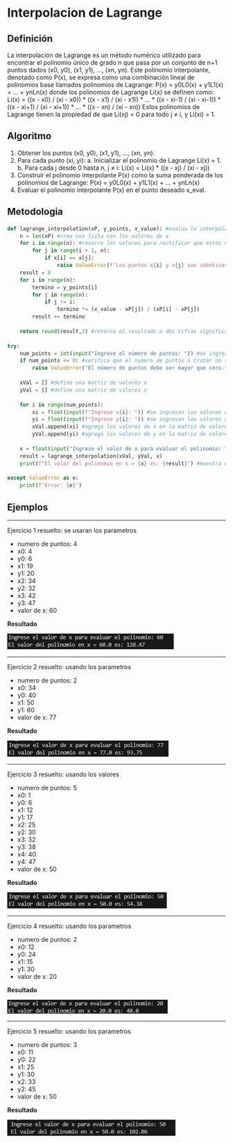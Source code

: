 # Interpolacion de Lagrange

## Definición
La interpolación de Lagrange es un método numérico utilizado para encontrar el polinomio único de grado n que pasa por un conjunto de n+1 puntos dados (x0, y0), (x1, y1), ..., (xn, yn). Este polinomio interpolante, denotado como P(x), se expresa como una combinación lineal de polinomios base llamados polinomios de Lagrange:
P(x) = y0L0(x) + y1L1(x) + ... + ynLn(x)
donde los polinomios de Lagrange Li(x) se definen como:
Li(x) = ((x - x0) / (xi - x0)) * ((x - x1) / (xi - x1)) * ... * ((x - xi-1) / (xi - xi-1)) * ((x - xi+1) / (xi - xi+1)) * ... * ((x - xn) / (xi - xn))
Estos polinomios de Lagrange tienen la propiedad de que Li(xj) = 0 para todo j ≠ i, y Li(xi) = 1.

## Algoritmo
1. Obtener los puntos (x0, y0), (x1, y1), ..., (xn, yn).
2. Para cada punto (xi, yi): a. Inicializar el polinomio de Lagrange Li(x) = 1. b. Para cada j desde 0 hasta n, j ≠ i: Li(x) = Li(x) * ((x - xj) / (xi - xj))
3. Construir el polinomio interpolante P(x) como la suma ponderada de los polinomios de Lagrange: P(x) = y0L0(x) + y1L1(x) + ... + ynLn(x)
4. Evaluar el polinomio interpolante P(x) en el punto deseado x_eval.

## Metodologia
``` Python
def lagrange_interpolation(xP, y_points, x_value): #evalua la interpolacion y previene que este tenga que dividir entre cero
    n = len(xP) #crea una lista con los valores de x
    for i in range(n): #recorre los valores para rectificar que estos no sean los mismo para dividir entre cero
        for j in range(i + 1, n):
            if x[i] == x[j]:
                raise ValueError(f"Los puntos x{i} y x{j} son idénticos, lo que causa una división por cero.") 
    result = 0 
    for i in range(n):
        termino = y_points[i]
        for j in range(n):
            if j != i:
                termino *= (x_value - xP[j]) / (xP[i] - xP[j])
        result += termino

    return round(result,2) #retorna el resultado a dos cifras significativas

try:
    num_points = int(input("Ingrese el número de puntos: ")) #se ingresa la cantidad de puntos a tratar
    if num_points <= 0: #verifica que el numero de puntos a tratar no sea menor a cero
        raise ValueError("El número de puntos debe ser mayor que cero.")

    xVal = [] #define una matriz de valores x
    yVal = [] #define una matriz de valores x

    for i in range(num_points):
        xi = float(input(f"Ingrese x{i}: ")) #se ingresan los valores de x
        yi = float(input(f"Ingrese y{i}: ")) #se ingresan los valores de y
        xVal.append(xi) #agrega los valores de x en la matriz de valores de x
        yVal.append(yi) #agrega los valores de y en la matriz de valores de y

    x = float(input("Ingrese el valor de x para evaluar el polinomio: ")) #pide el valor de x para calcular y
    result = lagrange_interpolation(xVal, yVal, x) 
    print(f"El valor del polinomio en x = {x} es: {result}") #muestra el resultado

except ValueError as e:
    print(f"Error: {e}")

```

## Ejemplos

------

Ejercicio 1 resuelto: se usaran los parametros
- numero de puntos: 4
- x0: 4
- y0: 6
- x1: 19
- y1: 20
- x2: 34
- y2: 32
- x3: 42
- y3: 47
- valor de x: 60

**Resultado**

![](https://github.com/Mexta46/Metodos_Numericos/blob/9e22efabf9c8dad6b9be0ecdd8d9af81d3d70575/Imagenes/Imagenes_tema5/LN1.png)

------

Ejercicio 2 resuelto: usando los parametros
- numero de puntos: 2
- x0: 34
- y0: 40
- x1: 50
- y1: 60
- valor de x: 77

**Resultado**

![](https://github.com/Mexta46/Metodos_Numericos/blob/9e22efabf9c8dad6b9be0ecdd8d9af81d3d70575/Imagenes/Imagenes_tema5/LN2.png)

-------

Ejercicio 3 resuelto: usando los valores
- numero de puntos: 5
- x0: 1
- y0: 6
- x1: 12
- y1: 17
- x2: 25
- y2: 30
- x3: 32
- y3: 38
- x4: 40
- y4: 47
- valor de x: 50

**Resultado**

![](https://github.com/Mexta46/Metodos_Numericos/blob/9e22efabf9c8dad6b9be0ecdd8d9af81d3d70575/Imagenes/Imagenes_tema5/LN3.png)

--------

Ejercicio 4 resuelto: usando los parametros
- numero de puntos: 2
- x0: 12
- y0: 24
- x1: 15
- y1: 30
- valor de x: 20

**Resultado**

![](https://github.com/Mexta46/Metodos_Numericos/blob/9e22efabf9c8dad6b9be0ecdd8d9af81d3d70575/Imagenes/Imagenes_tema5/LN4.png)

--------

Ejercicio 5 resuelto: usando los parametros
- numero de puntos: 3
- x0: 11
- y0: 22
- x1: 25
- y1: 30
- x2: 33
- y2: 45
- valor de x: 50

**Resultado**

![](https://github.com/Mexta46/Metodos_Numericos/blob/9e22efabf9c8dad6b9be0ecdd8d9af81d3d70575/Imagenes/Imagenes_tema5/LN5.png)